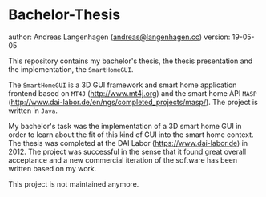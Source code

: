 # Bachelor-Thesis
author: Andreas Langenhagen (andreas@langenhagen.cc)
version: 19-05-05

This repository contains my bachelor's thesis, the thesis presentation and the implementation, the
`SmartHomeGUI`.

The `SmartHomeGUI` is a 3D GUI framework and smart home application frontend based on `MT4J`
(http://www.mt4j.org) and the smart home API `MASP`
(http://www.dai-labor.de/en/ngs/completed_projects/masp/).
The project is written in `Java`.

My bachelor's task was the implementation of a 3D smart home GUI in order to learn about the fit of
this kind of GUI into the smart home context.
The thesis was completed at the DAI Labor (https://www.dai-labor.de) in 2012.
The project was successful in the sense that it found great overall acceptance and a  new commercial
iteration of the software has been written based on my work.

This project is not maintained anymore.
